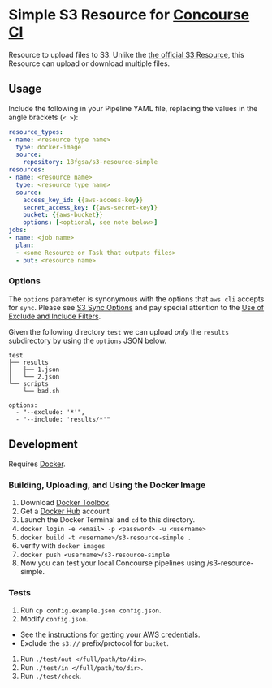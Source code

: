 # Simple S3 Resource for [Concourse CI](http://concourse.ci)

Resource to upload files to S3. Unlike the [the official S3 Resource](https://github.com/concourse/s3-resource), this Resource can upload or download multiple files.

## Usage

Include the following in your Pipeline YAML file, replacing the values in the angle brackets (`< >`):

```yaml
resource_types:
- name: <resource type name>
  type: docker-image
  source:
    repository: 18fgsa/s3-resource-simple
resources:
- name: <resource name>
  type: <resource type name>
  source:
    access_key_id: {{aws-access-key}}
    secret_access_key: {{aws-secret-key}}
    bucket: {{aws-bucket}}
    options: [<optional, see note below>]
jobs:
- name: <job name>
  plan:
  - <some Resource or Task that outputs files>
  - put: <resource name>
```

### Options
The `options` parameter is synonymous with the options that `aws cli` accepts for `sync`. Please see [S3 Sync Options](http://docs.aws.amazon.com/cli/latest/reference/s3/sync.html#options) and pay special attention to the [Use of Exclude and Include Filters](http://docs.aws.amazon.com/cli/latest/reference/s3/index.html#use-of-exclude-and-include-filters).

Given the following directory `test` we can upload _only_ the `results` subdirectory by using the `options` JSON below.

```
test
├── results
│   ├── 1.json
│   └── 2.json
└── scripts
    └── bad.sh
```
```
options:
  - "--exclude: '*'",
  - "--include: 'results/*'"
```

## Development

Requires [Docker](https://www.docker.com/).

### Building, Uploading, and Using the Docker Image
1. Download [Docker Toolbox](https://www.docker.com/products/docker-toolbox).
1. Get a [Docker Hub](https://www.dockerhub.com) account
1. Launch the Docker Terminal and `cd` to this directory.
1. `docker login -e <email> -p <password> -u <username>`
1. `docker build -t <username>/s3-resource-simple .`
1. verify with `docker images`
1. `docker push <username>/s3-resource-simple`
1. Now you can test your local Concourse pipelines using <username>/s3-resource-simple.


### Tests
1. Run `cp config.example.json config.json`.
1. Modify `config.json`.
  * See [the instructions for getting your AWS credentials](http://docs.aws.amazon.com/cli/latest/userguide/cli-chap-getting-set-up.html#cli-signup).
  * Exclude the `s3://` prefix/protocol for `bucket`.

1. Run `./test/out </full/path/to/dir>`.
1. Run `./test/in </full/path/to/dir>`.
1. Run `./test/check`.
